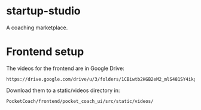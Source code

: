 # startup-studio
A coaching marketplace.

# Frontend setup
The videos for the frontend are in Google Drive:
```
https://drive.google.com/drive/u/3/folders/1CBiwtb2HGB2eM2_mlS481SY4ikgNkVNI
```

Download them to a static/videos directory in:
```
PocketCoach/frontend/pocket_coach_ui/src/static/videos/
```
